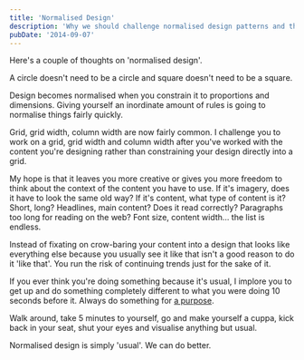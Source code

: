 ```yaml
---
title: 'Normalised Design'
description: 'Why we should challenge normalised design patterns and think differently.'
pubDate: '2014-09-07'
---
```


Here's a couple of thoughts on 'normalised design'.

A circle doesn't need to be a circle and square doesn't need to be a square.

Design becomes normalised when you constrain it to proportions and dimensions. Giving yourself an inordinate amount of rules is going to normalise things fairly quickly.

Grid, grid width, column width are now fairly common. I challenge you to work on a grid, grid width and column width after you've worked with the content you're designing rather than constraining your design directly into a grid.

My hope is that it leaves you more creative or gives you more freedom to think about the context of the content you have to use. If it's imagery, does it have to look the same old way? If it's content, what type of content is it? Short, long? Headlines, main content? Does it read correctly? Paragraphs too long for reading on the web? Font size, content width… the list is endless.

Instead of fixating on crow-baring your content into a design that looks like everything else because you usually see it like that isn't a good reason to do it 'like that'. You run the risk of continuing trends just for the sake of it.

If you ever think you're doing something because it's usual, I implore you to get up and do something completely different to what you were doing 10 seconds before it. Always do something for [a purpose](http://www.gavinelliott.co.uk/2011/03/with-purpose/ "Design with purpose").

Walk around, take 5 minutes to yourself, go and make yourself a cuppa, kick back in your seat, shut your eyes and visualise anything but usual.

Normalised design is simply 'usual'. We can do better.